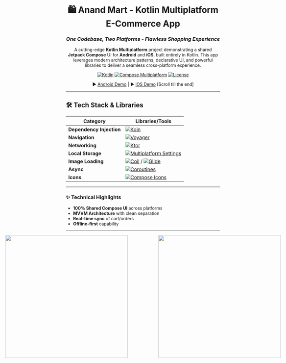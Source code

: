 <div align="center">

# 🛍️ Anand Mart - Kotlin Multiplatform E-Commerce App 
### *One Codebase, Two Platforms - Flawless Shopping Experience*

A cutting-edge **Kotlin Multiplatform** project demonstrating a shared **Jetpack Compose** UI for **Android** and **iOS**, built entirely in Kotlin. This app leverages modern architecture patterns, declarative UI, and powerful libraries to deliver a seamless cross-platform experience.

[![Kotlin](https://img.shields.io/badge/Kotlin-1.9.20-blue.svg?logo=kotlin)](https://kotlinlang.org)
[![Compose Multiplatform](https://img.shields.io/badge/Compose%20Multiplatform-1.5.10-red.svg)](https://www.jetbrains.com/lp/compose-multiplatform/)
[![License](https://img.shields.io/badge/License-MIT-green.svg)](LICENSE)

▶️ [Android Demo](#) | ▶️ [iOS Demo](https://github.com/Jeetin9410/Anand_Mart_KMM_App/blob/master/rec/demo_ios.gif)
[Scroll till the end]
</div>

---

## 🛠 Tech Stack & Libraries  

| Category          | Libraries/Tools                                                                                     |
|-------------------|---------------------------------------------------------------------------------------------------------|
| **Dependency Injection**  | [![Koin](https://img.shields.io/badge/Koin-✓-blue?logo=kotlin)](https://insert-koin.io/)          |
| **Navigation**           | [![Voyager](https://img.shields.io/badge/Voyager-✓-orange)](https://voyager.adriel.cafe/)         |
| **Networking**           | [![Ktor](https://img.shields.io/badge/Ktor-✓-success)](https://ktor.io/)                          |
| **Local Storage**        | [![Multiplatform Settings](https://img.shields.io/badge/SharedPref-✓-yellow)](https://github.com/russhwolf/multiplatform-settings) |
| **Image Loading**        | [![Coil](https://img.shields.io/badge/Coil-✓-purple)](https://coil-kt.github.io/coil/) / [![Glide](https://img.shields.io/badge/Glide-✓-green)](https://bumptech.github.io/glide/) |
| **Async**                | [![Coroutines](https://img.shields.io/badge/Coroutines-✓-brightgreen)](https://kotlinlang.org/docs/coroutines-guide.html) |
| **Icons**                | [![Compose Icons](https://img.shields.io/badge/Compose_Icons-✓-red)](https://github.com/DevSrSouza/compose-icons) |

---

### ✨ Technical Highlights
- **100% Shared Compose UI** across platforms
- **MVVM Architecture** with clean separation
- **Real-time sync** of cart/orders
- **Offline-first** capability

---
<div align="center" style="display: flex; justify-content: center; gap: 100px;">
  <img src="https://github.com/Jeetin9410/Anand_Mart_KMM_App/blob/master/rec/demo_ios.gif?raw=true" width="400" />
  <img src="https://github.com/Jeetin9410/Anand_Mart_KMM_App/blob/master/rec/demo_android.gif?raw=true" width="400" />
</div>


